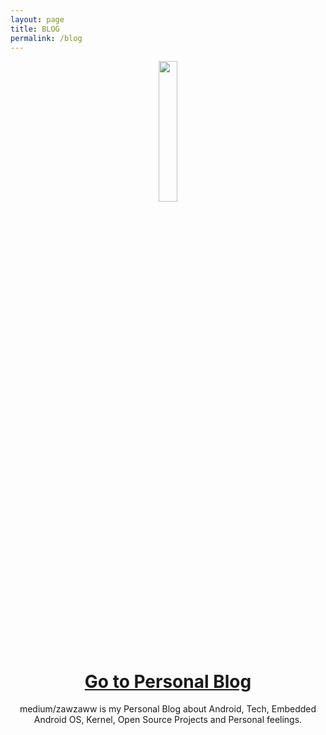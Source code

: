 ```yaml
---
layout: page
title: BLOG
permalink: /blog
---
```


<p align="center"> 
  <img src="https://cdn0.iconfinder.com/data/icons/most-usable-logos/120/Medium-512.png" width="24%" height="24%" /> 
</p>
<h1 align="center"><a href="https://medium.com/zawzaww">Go to Personal Blog</a></h1>
<p align="center">medium/zawzaww is my Personal Blog about Android, Tech, Embedded Android OS, Kernel, Open Source Projects and Personal feelings.</p>

